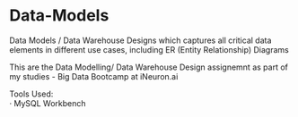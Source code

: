 # Data-Models
Data Models / Data Warehouse Designs which captures all critical data elements in different use cases, including ER (Entity Relationship) Diagrams

This are the Data Modelling/ Data Warehouse Design assignemnt as part of my studies - Big Data Bootcamp at iNeuron.ai

Tools Used:   
· MySQL Workbench
